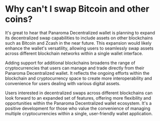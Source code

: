 # Why can't I swap Bitcoin and other coins?

It's great to hear that Panaroma Decentralized wallet is planning to expand its decentralized swap capabilities to include assets on other blockchains such as Bitcoin and Zcash in the near future. This expansion would likely enhance the wallet's versatility, allowing users to seamlessly swap assets across different blockchain networks within a single wallet interface.

Adding support for additional blockchains broadens the range of cryptocurrencies that users can manage and trade directly from their Panaroma Decentralized wallet. It reflects the ongoing efforts within the blockchain and cryptocurrency space to create more interoperability and convenience for users dealing with various digital assets.

Users interested in decentralized swaps across different blockchains can look forward to an expanded set of features, offering more flexibility and opportunities within the Panaroma Decentralized wallet ecosystem. It's a positive development for those who value the convenience of managing multiple cryptocurrencies within a single, user-friendly wallet application.





